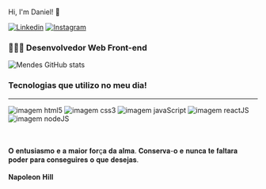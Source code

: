 ###
Hi, I'm Daniel! 👋    


[![Linkedin](https://img.shields.io/badge/LinkedIn-0077B5?style=for-the-badge&logo=linkedin&logoColor=white)](https://www.linkedin.com/in/daniel-mendes-507431232/)
[![Instagram](https://img.shields.io/badge/Instagram-E4405F?style=for-the-badge&logo=instagram&logoColor=white)]()

### 👨🏻‍💻 Desenvolvedor Web Front-end

![Mendes GitHub stats](https://github-readme-stats.vercel.app/api?username=DaniMendess&show_icons=true&theme=radical) 
### Tecnologias que utilizo no meu dia!
<hr>
<div> 
<img alt="imagem html5" src="https://img.shields.io/badge/HTML5-E34F26?style=for-the-badge&logo=html5&logoColor=white"/>
<img alt="imagem css3" src="https://img.shields.io/badge/CSS3-1572B6?style=for-the-badge&logo=css3&logoColor=white"/>
<img alt="imagem javaScript" src="https://img.shields.io/badge/JavaScript-F7DF1E?style=for-the-badge&logo=JavaScript&logoColor=white"/>
<img alt="imagem reactJS" src="https://img.shields.io/badge/React-20232A?style=for-the-badge&logo=react&logoColor=61DAFB"/>
<img alt="imagem nodeJS" src="https://img.shields.io/badge/Node.js-43853D?style=for-the-badge&logo=node.js&logoColor=white"/>
</div><br><br>

𝐎 𝐞𝐧𝐭𝐮𝐬𝐢𝐚𝐬𝐦𝐨 𝐞 𝐚 𝐦𝐚𝐢𝐨𝐫 𝐟𝐨𝐫ç𝐚 𝐝𝐚 𝐚𝐥𝐦𝐚. 𝐂𝐨𝐧𝐬𝐞𝐫𝐯𝐚-𝐨 𝐞 𝐧𝐮𝐧𝐜𝐚 𝐭𝐞 𝐟𝐚𝐥𝐭𝐚𝐫𝐚 𝐩𝐨𝐝𝐞𝐫 𝐩𝐚𝐫𝐚 𝐜𝐨𝐧𝐬𝐞𝐠𝐮𝐢𝐫𝐞𝐬 𝐨 𝐪𝐮𝐞 𝐝𝐞𝐬𝐞𝐣𝐚𝐬.<br><br>
𝐍𝐚𝐩𝐨𝐥𝐞𝐨𝐧 𝐇𝐢𝐥𝐥



